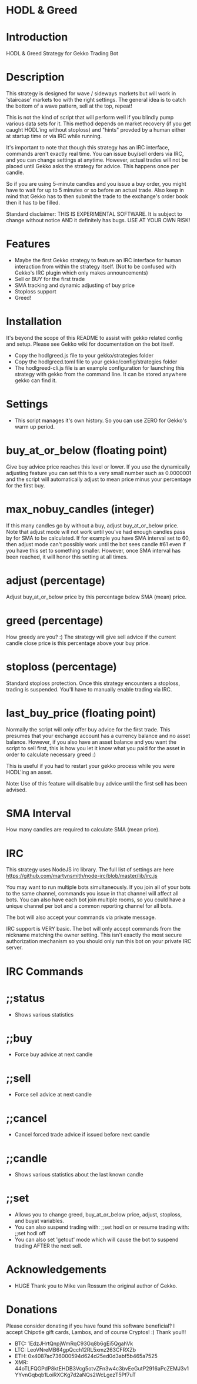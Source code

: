 # HODL & Greed
# Introduction
HODL &amp; Greed Strategy for Gekko Trading Bot

# Description
This strategy is designed for wave / sideways markets but will work in 'staircase' markets too with the right settings. The general idea is to catch the bottom of a wave pattern, sell at the top, repeat!

This is not the kind of script that will perform well if you blindly pump various data sets for it. This method depends on market recovery (if you get caught HODL'ing without stoploss) and "hints" provded by a human either at startup time or via IRC while running.

It's important to note that though this strategy has an IRC interface, commands aren't exactly real time. You can issue buy/sell orders via IRC, and you can change settings at anytime. However, actual trades will not be placed until Gekko asks the strategy for advice. This happens once per candle.

So if you are using 5-minute candles and you issue a buy order, you might have to wait for up to 5 minutes or so before an actual trade. Also keep in mind that Gekko has to then submit the trade to the exchange's order book then it has to be filled. 

Standard disclaimer: THIS IS EXPERIMENTAL SOFTWARE. It is subject to change without notice AND it definitely has bugs. USE AT YOUR OWN RISK!

# Features
- Maybe the first Gekko strategy to feature an IRC interface for human interaction from within the strategy itself. (Not to be confused with Gekko's IRC plugin which only makes announcements)
- Sell or BUY for the first trade
- SMA tracking and dynamic adjusting of buy price
- Stoploss support
- Greed!

# Installation
It's beyond the scope of this README to assist with gekko related config and setup. Please see Gekko wiki for documentation on the bot itself.

- Copy the hodlgreed.js file to your gekko/strategies folder
- Copy the hodlgreed.toml file to your gekko/config/strategies folder
- The hodlgreed-cli.js file is an example configuration for launching this strategy with gekko from the command line. It can be stored anywhere gekko can find it.

# Settings
- This script manages it's own history. So you can use ZERO for Gekko's warm up period.

# buy_at_or_below (floating point)
Give buy advice price reaches this level or lower. If you use the dynamically adjusting feature you can set this to a very small number such as 0.0000001 and the script will automatically adjust to mean price minus your percentage for the first buy.

# max_nobuy_candles (integer)
If this many candles go by without a buy, adjust buy_at_or_below price. Note that adjust mode will not work until you've had enough candles pass by for SMA to be calculated. If for example you have SMA interval set to 60, then adjust mode can't possibly work until the bot sees candle #61 even if you have this set to something smaller. However, once SMA interval has been reached, it will honor this setting at all times.

# adjust (percentage)
Adjust buy_at_or_below price by this percentage below SMA (mean) price.

# greed (percentage)
How greedy are you? :) The strategy will give sell advice if the current candle close price is this percentage above your buy price.

# stoploss (percentage)
Standard stoploss protection. Once this strategy encounters a stoploss, trading is suspended. You'll have to manually enable trading via IRC.

# last_buy_price (floating point)
Normally the script will only offer buy advice for the first trade. This presumes that your exchange account has a currency balance and no asset balance. However, if you also have an asset balance and you want the script to sell first, this is how you let it know what you paid for the asset in order to calculate necessary greed :)

This is useful if you had to restart your gekko process while you were HODL'ing an asset.

Note: Use of this feature will disable buy advice until the first sell has been advised.

# SMA Interval
How many candles are required to calculate SMA (mean price). 

# IRC
This strategy uses NodeJS irc library. The full list of settings are here https://github.com/martynsmith/node-irc/blob/master/lib/irc.js

You may want to run multiple bots simultaneously. If you join all of your bots to the same channel, commands you issue in that channel will affect all bots. You can also have each bot join multiple rooms, so you could have a unique channel per bot and a common reporting channel for all bots.

The bot will also accept your commands via private message.

IRC support is VERY basic. The bot will only accept commands from the nickname matching the owner setting. This isn't exactly the most secure authorization mechanism so you should only run this bot on your private IRC server.

# IRC Commands

# ;;status
- Shows various statistics

# ;;buy
- Force buy advice at next candle

# ;;sell
- Force sell advice at next candle

# ;;cancel
- Cancel forced trade advice if issued before next candle

# ;;candle
- Shows various statistics about the last known candle

# ;;set
- Allows you to change greed, buy_at_or_below price, adjust, stoploss, and buyat variables.
- You can also suspend trading with: ;;set hodl on or resume trading with: ;;set hodl off
- You can also set 'getout' mode which will cause the bot to suspend trading AFTER the next sell.

# Acknowledgements
- HUGE Thank you to Mike van Rossum the original author of Gekko.

# Donations
Please consider donating if you have found this software beneficial? I accept Chipotle gift cards, Lambos, and of course Cryptos! :)  Thank you!!!

- BTC: 1EdzJHrtQnpjWmRqC93Gq8b6gEi5QgahVk
- LTC: LeoVNreMB64gpQcch12RL5xmz263CFRXZb
- ETH: 0x4087ac736000594d624d25ed0d3abf5b465a7525
- XMR: 44oTLFQGPdP8ktEHDB3Vcg5otvZFn3w4c3bvEeGutP2916aPcZEMJ3v1YYvnGqbqb1LoiRXCKg7d2aNQs2WcLgezT5Pf7uT
